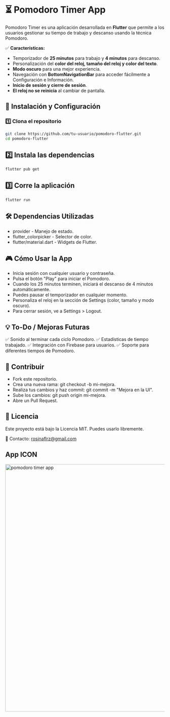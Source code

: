 # ⏳ Pomodoro Timer App

Pomodoro Timer es una aplicación desarrollada en **Flutter** que permite a los usuarios gestionar su tiempo de trabajo y descanso usando la técnica Pomodoro.  


✅ **Características:**  
- Temporizador de **25 minutos** para trabajo y **4 minutos** para descanso.  
- Personalización del **color del reloj, tamaño del reloj y color del texto**.  
- **Modo oscuro** para una mejor experiencia.  
- Navegación con **BottomNavigationBar** para acceder fácilmente a Configuración e Información.  
- **Inicio de sesión y cierre de sesión**.  
- **El reloj no se reinicia** al cambiar de pantalla.

## 🚀 **Instalación y Configuración**
### 1️⃣ **Clona el repositorio**
```bash
git clone https://github.com/tu-usuario/pomodoro-flutter.git
cd pomodoro-flutter
```

## 2️⃣ **Instala las dependencias**
```bash
flutter pub get
```

## 3️⃣ **Corre la aplicación**
```bash
flutter run
```

## 🛠 **Dependencias Utilizadas**
- provider - Manejo de estado.
- flutter_colorpicker - Selector de color.
- flutter/material.dart - Widgets de Flutter.

## 🎮 **Cómo Usar la App**
- Inicia sesión con cualquier usuario y contraseña.
- Pulsa el botón "Play" para iniciar el Pomodoro.
- Cuando los 25 minutos terminen, iniciará el descanso de 4 minutos automáticamente.
- Puedes pausar el temporizador en cualquier momento.
- Personaliza el reloj en la sección de Settings (color, tamaño y modo oscuro).
- Para cerrar sesión, ve a Settings > Logout.

## 💡 **To-Do / Mejoras Futuras**
✅ Sonido al terminar cada ciclo Pomodoro.
✅ Estadísticas de tiempo trabajado.
✅ Integración con Firebase para usuarios.
✅ Soporte para diferentes tiempos de Pomodoro.

## 🤝 **Contribuir**
- Fork este repositorio.
- Crea una nueva rama: git checkout -b mi-mejora.
- Realiza tus cambios y haz commit: git commit -m "Mejora en la UI".
- Sube los cambios: git push origin mi-mejora.
- Abre un Pull Request.

## 📄 **Licencia**

Este proyecto está bajo la Licencia MIT. Puedes usarlo libremente.

📩 Contacto: rosinaflrz@gmail.com



## **App ICON**
<img width="779" alt="pomodoro timer app" src="https://github.com/user-attachments/assets/2a3de023-3372-4873-93e3-25d5a6eaa2f4" />



